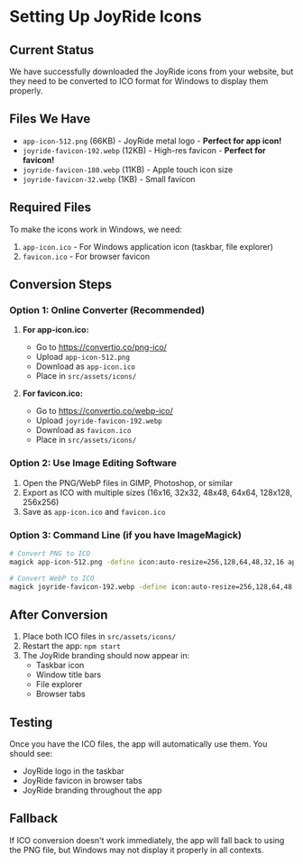 # Setting Up JoyRide Icons

## Current Status
We have successfully downloaded the JoyRide icons from your website, but they need to be converted to ICO format for Windows to display them properly.

## Files We Have
- `app-icon-512.png` (66KB) - JoyRide metal logo - **Perfect for app icon!**
- `joyride-favicon-192.webp` (12KB) - High-res favicon - **Perfect for favicon!**
- `joyride-favicon-180.webp` (11KB) - Apple touch icon size
- `joyride-favicon-32.webp` (1KB) - Small favicon

## Required Files
To make the icons work in Windows, we need:
1. `app-icon.ico` - For Windows application icon (taskbar, file explorer)
2. `favicon.ico` - For browser favicon

## Conversion Steps

### Option 1: Online Converter (Recommended)
1. **For app-icon.ico:**
   - Go to https://convertio.co/png-ico/
   - Upload `app-icon-512.png`
   - Download as `app-icon.ico`
   - Place in `src/assets/icons/`

2. **For favicon.ico:**
   - Go to https://convertio.co/webp-ico/
   - Upload `joyride-favicon-192.webp`
   - Download as `favicon.ico`
   - Place in `src/assets/icons/`

### Option 2: Use Image Editing Software
1. Open the PNG/WebP files in GIMP, Photoshop, or similar
2. Export as ICO with multiple sizes (16x16, 32x32, 48x48, 64x64, 128x128, 256x256)
3. Save as `app-icon.ico` and `favicon.ico`

### Option 3: Command Line (if you have ImageMagick)
```bash
# Convert PNG to ICO
magick app-icon-512.png -define icon:auto-resize=256,128,64,48,32,16 app-icon.ico

# Convert WebP to ICO
magick joyride-favicon-192.webp -define icon:auto-resize=256,128,64,48,32,16 favicon.ico
```

## After Conversion
1. Place both ICO files in `src/assets/icons/`
2. Restart the app: `npm start`
3. The JoyRide branding should now appear in:
   - Taskbar icon
   - Window title bars
   - File explorer
   - Browser tabs

## Testing
Once you have the ICO files, the app will automatically use them. You should see:
- JoyRide logo in the taskbar
- JoyRide favicon in browser tabs
- JoyRide branding throughout the app

## Fallback
If ICO conversion doesn't work immediately, the app will fall back to using the PNG file, but Windows may not display it properly in all contexts. 
